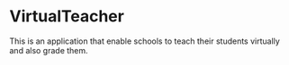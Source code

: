 # VirtualTeacher
This is an application that enable schools to teach their students virtually and also grade them.
